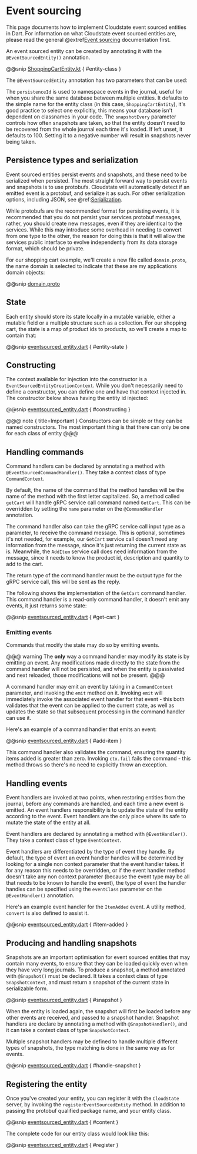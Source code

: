 # Event sourcing

This page documents how to implement Cloudstate event sourced entities in Dart. For information on what Cloudstate event sourced entities are, please read the general @extref[Event sourcing](cloudstate:user/features/eventsourced.html) documentation first.

An event sourced entity can be created by annotating it with the `@EventSourcedEntity()` annotation.

@@snip [ShoppingCartEntity.kt](/docs/src/test/dart/docs/user/eventsourced/eventsourced_entity.dart) { #entity-class }

The `@EventSourcedEntity` annotation has two parameters that can be used:

The `persistenceId` is used to namespace events in the journal, useful for when you share the same database between multiple entities. It defaults to the simple name for the entity class (in this case, `ShoppingCartEntity`), it's good practice to select one explicitly, this means your database isn't dependent on classnames in your code.
The `snapshotEvery` parameter controls how often snapshots are taken, so that the entity doesn't need to be recovered from the whole journal each time it's loaded. If left unset, it defaults to 100. Setting it to a negative number will result in snapshots never being taken.

## Persistence types and serialization

Event sourced entities persist events and snapshots, and these need to be serialized when persisted. The most straight forward way to persist events and snapshots is to use protobufs. Cloudstate will automatically detect if an emitted event is a protobuf, and serialize it as such. For other serialization options, including JSON, see @ref:[Serialization](serialization.md).

While protobufs are the recommended format for persisting events, it is recommended that you do not persist your services protobuf messages, rather, you should create new messages, even if they are identical to the services. While this may introduce some overhead in needing to convert from one type to the other, the reason for doing this is that it will allow the services public interface to evolve independently from its data storage format, which should be private.

For our shopping cart example, we'll create a new file called `domain.proto`, the name domain is selected to indicate that these are my applications domain objects:

@@snip [domain.proto](/docs/src/test/proto/domain.proto)

## State

Each entity should store its state locally in a mutable variable, either a mutable field or a multiple structure such as a collection. For our shopping cart, the state is a map of product ids to products, so we'll create a map to contain that:

@@snip [eventsourced_entity.dart](/docs/src/test/dart/docs/user/eventsourced/eventsourced_entity.dart) { #entity-state }

## Constructing

The context available for injection into the constructor is a `EventSourcedEntityCreationContext`. While you don't necessarily need to define a constructor, you can define one and have that context injected in. The constructor below shows having the entity id injected:

@@snip [eventsourced_entity.dart](/docs/src/test/dart/docs/user/eventsourced/eventsourced_entity.dart) { #constructing }

@@@ note { title=Important }
Constructors can be simple or they can be named constructors. The most important thing is that there can only be one for each class of entity
@@@

## Handling commands

Command handlers can be declared by annotating a method with `@EventSourcedCommandHandler()`. They take a context class of type `CommandContext`.

By default, the name of the command that the method handles will be the name of the method with the first letter capitalized. So, a method called `getCart` will handle gRPC service call command named `GetCart`. This can be overridden by setting the `name` parameter on the `@CommandHandler` annotation.

The command handler also can take the gRPC service call input type as a parameter, to receive the command message. This is optional, sometimes it's not needed, for example, our `GetCart` service call doesn't need any information from the message, since it's just returning the current state as is. Meanwhile, the `AddItem` service call does need information from the message, since it needs to know the product id, description and quantity to add to the cart.

The return type of the command handler must be the output type for the gRPC service call, this will be sent as the reply.

The following shows the implementation of the `GetCart` command handler. This command handler is a read-only command handler, it doesn't emit any events, it just returns some state:

@@snip [eventsourced_entity.dart](/docs/src/test/dart/docs/user/eventsourced/eventsourced_entity.dart) { #get-cart }

### Emitting events

Commands that modify the state may do so by emitting events.

@@@ warning
The **only** way a command handler may modify its state is by emitting an event. Any modifications made directly to the state from the command handler will not be persisted, and when the entity is passivated and next reloaded, those modifications will not be present.
@@@

A command handler may emit an event by taking in a `CommandContext` parameter, and invoking the `emit` method on it. Invoking `emit` will immediately invoke the associated event handler for that event - this both validates that the event can be applied to the current state, as well as updates the state so that subsequent processing in the command handler can use it.

Here's an example of a command handler that emits an event:

@@snip [eventsourced_entity.dart](/docs/src/test/dart/docs/user/eventsourced/eventsourced_entity.dart) { #add-item }

This command handler also validates the command, ensuring the quantity items added is greater than zero. Invoking `ctx.fail` fails the command - this method throws so there's no need to explicitly throw an exception.

## Handling events

Event handlers are invoked at two points, when restoring entities from the journal, before any commands are handled, and each time a new event is emitted. An event handlers responsibility is to update the state of the entity according to the event. Event handlers are the only place where its safe to mutate the state of the entity at all.

Event handlers are declared by annotating a method with `@EventHandler()`. They take a context class of type `EventContext`.

Event handlers are differentiated by the type of event they handle. By default, the type of event an event handler handles will be determined by looking for a single non context parameter that the event handler takes. If for any reason this needs to be overridden, or if the event handler method doesn't take any non context parameter (because the event type may be all that needs to be known to handle the event), the type of event the handler handles can be specified using the `eventClass` parameter on the `@EventHandler()` annotation.

Here's an example event handler for the `ItemAdded` event. A utility method, `convert` is also defined to assist it.

@@snip [eventsourced_entity.dart](/docs/src/test/dart/docs/user/eventsourced/eventsourced_entity.dart) { #item-added }

## Producing and handling snapshots

Snapshots are an important optimisation for event sourced entities that may contain many events, to ensure that they can be loaded quickly even when they have very long journals. To produce a snapshot, a method annotated with `@Snapshot()` must be declared. It takes a context class of type `SnapshotContext`, and must return a snapshot of the current state in serializable form. 

@@snip [eventsourced_entity.dart](/docs/src/test/dart/docs/user/eventsourced/eventsourced_entity.dart) { #snapshot }

When the entity is loaded again, the snapshot will first be loaded before any other events are received, and passed to a snapshot handler. Snapshot handlers are declare by annotating a method with `@SnapshotHandler()`, and it can take a context class of type `SnapshotContext`.

Multiple snapshot handlers may be defined to handle multiple different types of snapshots, the type matching is done in the same way as for events.

@@snip [eventsourced_entity.dart](/docs/src/test/dart/docs/user/eventsourced/eventsourced_entity.dart) { #handle-snapshot }

## Registering the entity

Once you've created your entity, you can register it with the `CloudState` server, by invoking the `registerEventSourcedEntity` method. In addition to passing the protobuf qualified package name, and your entity class.

@@snip [eventsourced_entity.dart](/docs/src/test/dart/docs/user/eventsourced/behavior/eventsourced_entity.dart) { #content }

The complete code for our entity class would look like this:

@@snip [eventsourced_entity.dart](/docs/src/test/dart/docs/user/eventsourced/eventsourced_entity.dart) { #register }
